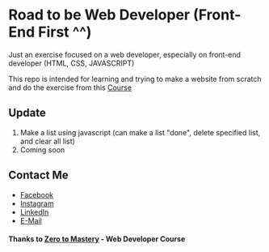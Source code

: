 # Road to be Web Developer (Front-End First ^^)
Just an exercise focused on a web developer, especially on front-end developer (HTML, CSS, JAVASCRIPT)

This repo is intended for learning and trying to make a website from scratch and do the exercise from this [Course](https://academy.zerotomastery.io/p/complete-web-developer-zero-to-mastery)


## Update 
1. Make a list using javascript (can make a list "done", delete specified list, and clear all list)
2. Coming soon

## Contact Me
* [Facebook](https://www.facebook.com/alfian.nahar)
* [Instagram](https://www.instagram.com/alfianahar/)
* [LinkedIn](https://www.linkedin.com/in/alfianahar/)
* [E-Mail](mailto:alfian.aswinda@gmail.com)


#### Thanks to [Zero to Mastery](https://zerotomastery.io/) - Web Developer Course
